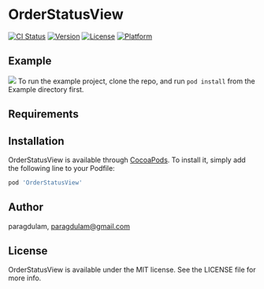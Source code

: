 # OrderStatusView

[![CI Status](http://img.shields.io/travis/paragdulam/OrderStatusView.svg?style=flat)](https://travis-ci.org/paragdulam/OrderStatusView)
[![Version](https://img.shields.io/cocoapods/v/OrderStatusView.svg?style=flat)](http://cocoapods.org/pods/OrderStatusView)
[![License](https://img.shields.io/cocoapods/l/OrderStatusView.svg?style=flat)](http://cocoapods.org/pods/OrderStatusView)
[![Platform](https://img.shields.io/cocoapods/p/OrderStatusView.svg?style=flat)](http://cocoapods.org/pods/OrderStatusView)

## Example
![](https://preview.ibb.co/mKWDHH/ezgif_5_f9595bb009.gif)
To run the example project, clone the repo, and run `pod install` from the Example directory first.

## Requirements

## Installation

OrderStatusView is available through [CocoaPods](http://cocoapods.org). To install
it, simply add the following line to your Podfile:

```ruby
pod 'OrderStatusView'
```

## Author

paragdulam, paragdulam@gmail.com

## License

OrderStatusView is available under the MIT license. See the LICENSE file for more info.
